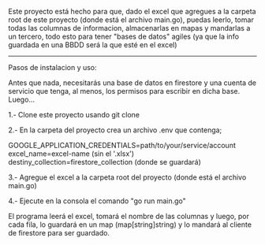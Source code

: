 Este proyecto está hecho para que, dado el excel que agregues a la carpeta root de este proyecto (donde está el archivo main.go), puedas leerlo, tomar todas las columnas de informacion, almacenarlas en mapas y mandarlas a un tercero, todo esto para tener "bases de datos" agiles (ya que la info guardada en una BBDD será la que esté en el excel)

-------------------------------------------------------------------------------

Pasos de instalacion y uso:

Antes que nada, necesitarás una base de datos en firestore y una cuenta de servicio que tenga, al menos, los permisos para escribir en dicha base. Luego...

1.- Clone este proyecto usando git clone 

2.- En la carpeta del proyecto crea un archivo .env que contenga;

GOOGLE_APPLICATION_CREDENTIALS=path/to/your/service/account
excel_name=excel-name (sin el '.xlsx')
destiny_collection=firestore_collection (donde se guardará)

3.- Agregue el excel a la carpeta root del proyecto (donde está el archivo main.go)

4.- Ejecute en la consola el comando "go run main.go" 

El programa leerá el excel, tomará el nombre de las columnas y luego, por cada fila, lo guardará en un map (map[string]string) y lo mandará al cliente de firestore para ser guardado.

